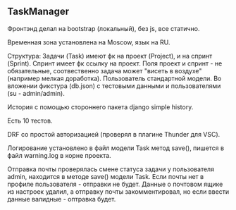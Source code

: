 ## TaskManager

Фронтэнд делал на bootstrap (локальный), без js, все статично. 

Временная зона установлена на Moscow, язык на RU.

Структура:
Задачи (Task) имеют фк на проект (Project), и на спринт (Sprint). Спринт  имеет фк ссылку на проект. Поля проект и спринт - не обязательные, соотвественно задача может "висеть в воздухе" (например мелкая доработка). Пользователь стандартной модели. Во вложении фикстура (db.json) с тестовыми данными и пользователями (su - admin/admin).

История с помощью стороннего пакета django simple history.

Есть 10 тестов.

DRF со простой авторизацией (проверял в плагине Thunder для VSC).

Логирование установлено в файл модели Task метод save(), пишется в файл warning.log в корне проекта.

Отправка почты проверялась смене статуса задачи у пользователя admin, находится в методе save() модели Task. Если почты нет в профиле пользователя - отправки не будет. Данные о почтовом ящике из настроек удалил, а отправку почты закомментировал, но если ввести данные валидные - оптравка будет.


